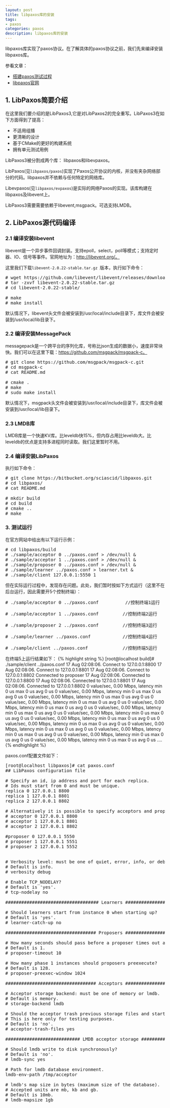```yaml
---
layout: post
title: libpaxos库的安装
tags:
- paxos
categories: paxos
description: libpaxos库的安装
---
```


libpaxos库实现了paxos协议。在了解具体的paxos协议之前，我们先来编译安装libpaxos库。

<!-- more -->

参看文章：

* [搭建paxos测试过程](http://blog.csdn.net/zhaoforyou/article/details/53573407)
* [libpaxos官网](https://bitbucket.org/sciascid/libpaxos)


## 1. LibPaxos简要介绍
在这里我们要介绍的是LibPaxos3,它是对LibPaxos2的完全重写。LibPaxos3在如下方面得到了提高：

* 不适用组播
* 更清晰的设计
* 基于CMake的更好的构建系统
* 拥有单元测试用例

LibPaxos3被分割成两个库： libpaxos和libevpaxos。

LibPaxos(见```libpaxos/paxos```)实现了Paxos公开协议的内核，并没有夹杂网络部分的代码。libpaxos并不依赖与任何特定的网络库。

Libevpaxos(见```libpaxos/evpaxos```)是实际的网络Paxos的实现。该库构建在libpaxos及libevent上。

LibPaxos3需要需要依赖于libevent,msgpack。可选支持LMDB。

## 2. LibPaxos源代码编译


### 2.1 编译安装libevent
libevent是一个异步事件回调封装。支持epoll，select，poll等模式；支持定时器、IO、信号等事件。官网地址为：http://libevent.org/。

这里我们下载```libevent-2.0.22-stable.tar.gz ```版本，执行如下命令：
<pre>
# wget https://github.com/libevent/libevent/releases/download/release-2.0.22-stable/libevent-2.0.22-stable.tar.gz
# tar -zxvf libevent-2.0.22-stable.tar.gz
# cd libevent-2.0.22-stable/

# make
# make install 
</pre>

默认情况下，libevent头文件会被安装到/usr/local/include目录下，库文件会被安装到/usr/local/lib目录下。


### 2.2 编译安装MessagePack
messagepack是一个跨平台的序列化库，号称比json生成的数据小，速度非常块快。我们可以在这里下载：https://github.com/msgpack/msgpack-c。
<pre>
# git clone https://github.com/msgpack/msgpack-c.git
# cd msgpack-c
# cat README.md

# cmake .
# make
# sudo make install
</pre>
默认情况下，msgpack头文件会被安装到/usr/local/include目录下，库文件会被安装到/usr/local/lib目录下。


### 2.3 LMDB库
LMDB库是一个快速KV库。比leveldb快15%，但内存占用比leveldb大。比leveldb的优点是支持多进程同时读取。我们这里暂时不用。


### 2.4 编译安装LibPaxos

执行如下命令：
<pre>
# git clone https://bitbucket.org/sciascid/libpaxos.git
# cd libpaxos/
# cat README.md 

# mkdir build
# cd build
# cmake ..
# make
</pre>
 

### 3. 测试运行
在官方网站中给出有以下运行示例：
<pre>
# cd libpaxos/build
# ./sample/acceptor 0 ../paxos.conf > /dev/null &
# ./sample/acceptor 1 ../paxos.conf > /dev/null &
# ./sample/proposer 0 ../paxos.conf > /dev/null &
# ./sample/learner ../paxos.conf > learner.txt &
# ./sample/client 127.0.0.1:5550 1
</pre>
但在实际运行过程中，发现存在问题。此处，我们暂时按如下方式运行（这里不在后台运行，因此需要开5个控制终端）：
<pre>
# ./sample/acceptor 0 ../paxos.conf          //控制终端1运行

# ./sample/acceptor 1 ../paxos.conf         //控制终端2运行

# ./sample/proposer 2 ../paxos.conf         //控制终端3运行

# ./sample/learner ../paxos.conf            //控制终端4运行

# ./sample/client ../paxos.conf             //控制终端5运行
</pre>
在终端5上运行结果如下：
{% highlight string %}
[root@localhost build]# ./sample/client ../paxos.conf 
17 Aug 02:08:06. Connect to 127.0.0.1:8800
17 Aug 02:08:06. Connect to 127.0.0.1:8801
17 Aug 02:08:06. Connect to 127.0.0.1:8802
Connected to proposer
17 Aug 02:08:06. Connected to 127.0.0.1:8800
17 Aug 02:08:06. Connected to 127.0.0.1:8801
17 Aug 02:08:06. Connected to 127.0.0.1:8802
0 value/sec, 0.00 Mbps, latency min 0 us max 0 us avg 0 us
0 value/sec, 0.00 Mbps, latency min 0 us max 0 us avg 0 us
0 value/sec, 0.00 Mbps, latency min 0 us max 0 us avg 0 us
0 value/sec, 0.00 Mbps, latency min 0 us max 0 us avg 0 us
0 value/sec, 0.00 Mbps, latency min 0 us max 0 us avg 0 us
0 value/sec, 0.00 Mbps, latency min 0 us max 0 us avg 0 us
0 value/sec, 0.00 Mbps, latency min 0 us max 0 us avg 0 us
0 value/sec, 0.00 Mbps, latency min 0 us max 0 us avg 0 us
0 value/sec, 0.00 Mbps, latency min 0 us max 0 us avg 0 us
0 value/sec, 0.00 Mbps, latency min 0 us max 0 us avg 0 us
0 value/sec, 0.00 Mbps, latency min 0 us max 0 us avg 0 us
0 value/sec, 0.00 Mbps, latency min 0 us max 0 us avg 0 us
0 value/sec, 0.00 Mbps, latency min 0 us max 0 us avg 0 us
....
{% endhighlight %}


paxos.conf配置文件如下：
<pre>
[root@localhost libpaxos]# cat paxos.conf 
## LibPaxos configuration file

# Specify an id, ip address and port for each replica.
# Ids must start from 0 and must be unique.
replica 0 127.0.0.1 8800
replica 1 127.0.0.1 8801
replica 2 127.0.0.1 8802

# Alternatively it is possible to specify acceptors and proposers separately.
# acceptor 0 127.0.0.1 8800
# acceptor 1 127.0.0.1 8801
# acceptor 2 127.0.0.1 8802

#proposer 0 127.0.0.1 5550
# proposer 1 127.0.0.1 5551
# proposer 2 127.0.0.1 5552


# Verbosity level: must be one of quiet, error, info, or debug.
# Default is info.
# verbosity debug

# Enable TCP_NODELAY?
# Default is 'yes'.
# tcp-nodelay no

################################### Learners ##################################

# Should learners start from instance 0 when starting up?
# Default is 'yes'.
# learner-catch-up no

################################## Proposers ##################################

# How many seconds should pass before a proposer times out an instance?
# Default is 1.
# proposer-timeout 10

# How many phase 1 instances should proposers preexecute?
# Default is 128.
# proposer-preexec-window 1024

################################## Acceptors ##################################

# Acceptor storage backend: must be one of memory or lmdb.
# Default is memory.
# storage-backend lmdb

# Should the acceptor trash previous storage files and start from scratch?
# This is here only for testing purposes.
# Default is 'no'.
# acceptor-trash-files yes

############################ LMDB acceptor storage ############################

# Should lmdb write to disk synchronously?
# Default is 'no'.
# lmdb-sync yes

# Path for lmdb database environment.
lmdb-env-path /tmp/acceptor

# lmdb's map size in bytes (maximum size of the database).
# Accepted units are mb, kb and gb.
# Default is 10mb.
# lmdb-mapsize 1gb
</pre>



<br />
<br />
<br />



